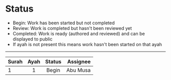 # Status

 - Begin: Work has been started but not completed
 - Review: Work is completed but hasn't been reviewed yet
 - Completed: Work is ready (authored and reviewed) and can be displayed to public
 - If ayah is not present this means work hasn't been started on that ayah

----

| Surah        | Ayah           | Status  | Assignee  |
| -------------|:--------------:|:-------:| ---------:|
| 1      | 1 | Begin | Abu Musa
